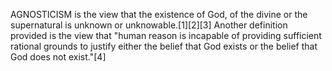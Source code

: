 AGNOSTICISM is the view that the existence of God, of the divine or the supernatural is unknown or unknowable.[1][2][3] Another definition provided is the view that "human reason is incapable of providing sufficient rational grounds to justify either the belief that God exists or the belief that God does not exist."[4]
